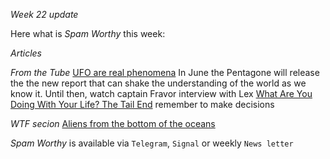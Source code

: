 *Week 22 update*

Here what is _Spam Worthy_ this week:

*Articles*


*From the Tube*
[UFO are real phenomena](https://www.youtube.com/watch?v=5HInaJxFxWs&t=1483s)  In June the Pentagone will release the the new report that can shake the understanding of the world as we know it. Until then, watch captain Fravor interview with Lex
[What Are You Doing With Your Life\? The Tail End](https://www.youtube.com/watch?v=JXeJANDKwDc)  remember to make decisions

*WTF secion*
[Aliens from the bottom of the oceans](https://tinyurl.com/43eff4u4)

_Spam Worthy_ is available via `Telegram`, `Signal` or weekly `News letter`
